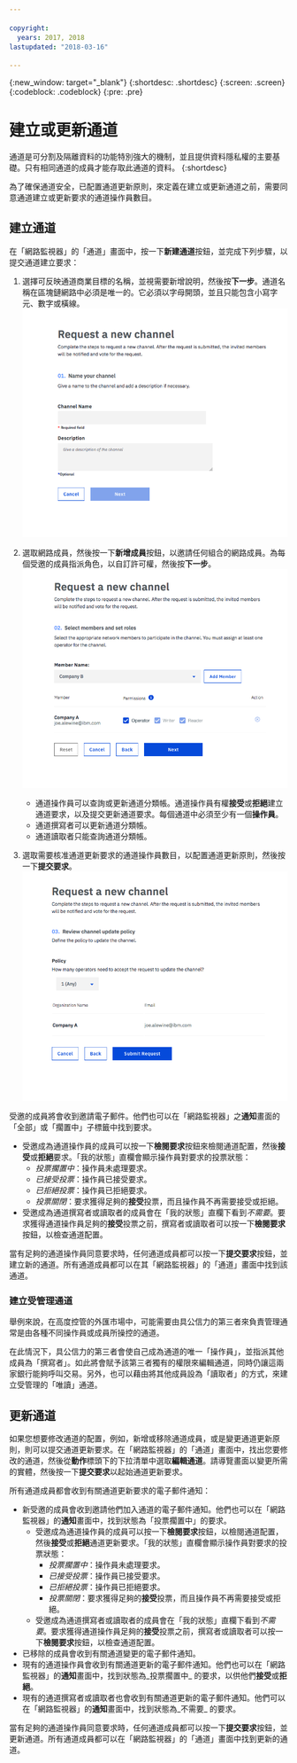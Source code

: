 ```yaml
---

copyright:
  years: 2017, 2018
lastupdated: "2018-03-16"

---
```


{:new_window: target="_blank"}
{:shortdesc: .shortdesc}
{:screen: .screen}
{:codeblock: .codeblock}
{:pre: .pre}

# 建立或更新通道

通道是可分割及隔離資料的功能特別強大的機制，並且提供資料隱私權的主要基礎。只有相同通道的成員才能存取此通道的資料。
{:shortdesc}

為了確保通道安全，已配置通道更新原則，來定義在建立或更新通道之前，需要同意通道建立或更新要求的通道操作員數目。

## 建立通道
在「網路監視器」的「通道」畫面中，按一下**新建通道**按鈕，並完成下列步驟，以提交通道建立要求：
1. 選擇可反映通道商業目標的名稱，並視需要新增說明，然後按**下一步**。通道名稱在區塊鏈網路中必須是唯一的。它必須以字母開頭，並且只能包含小寫字元、數字或橫線。
![建立通道 1](../images/create_channel.png "建立通道畫面 1")

2. 選取網路成員，然後按一下**新增成員**按鈕，以邀請任何組合的網路成員。為每個受邀的成員指派角色，以自訂許可權，然後按**下一步**。
![建立通道 2](../images/create_channel_2.png "建立通道畫面 2")

    * 通道操作員可以查詢或更新通道分類帳。通道操作員有權**接受**或**拒絕**建立通道要求，以及提交更新通道要求。每個通道中必須至少有一個**操作員**。
    * 通道撰寫者可以更新通道分類帳。
    * 通道讀取者只能查詢通道分類帳。

3. 選取需要核准通道更新要求的通道操作員數目，以配置通道更新原則，然後按一下**提交要求**。
  ![建立通道 3](../images/create_channel_3.png "建立通道畫面 3")

受邀的成員將會收到邀請電子郵件。他們也可以在「網路監視器」之**通知**畫面的「全部」或「擱置中」子標籤中找到要求。
* 受邀成為通道操作員的成員可以按一下**檢閱要求**按鈕來檢閱通道配置，然後**接受**或**拒絕**要求。「我的狀態」直欄會顯示操作員對要求的投票狀態：
    * _投票擱置中_：操作員未處理要求。
    * _已接受投票_：操作員已接受要求。
    * _已拒絕投票_：操作員已拒絕要求。
    * _投票關閉_：要求獲得足夠的**接受**投票，而且操作員不再需要接受或拒絕。
* 受邀成為通道撰寫者或讀取者的成員會在「我的狀態」直欄下看到*不需要*。要求獲得通道操作員足夠的**接受**投票之前，撰寫者或讀取者可以按一下**檢閱要求**按鈕，以檢查通道配置。

當有足夠的通道操作員同意要求時，任何通道成員都可以按一下**提交要求**按鈕，並建立新的通道。所有通道成員都可以在其「網路監視器」的「通道」畫面中找到該通道。

### 建立受管理通道

舉例來說，在高度控管的外匯市場中，可能需要由具公信力的第三者來負責管理通常是由各種不同操作員或成員所操控的通道。

在此情況下，具公信力的第三者會使自己成為通道的唯一「操作員」，並指派其他成員為「撰寫者」。如此將會賦予該第三者獨有的權限來編輯通道，同時仍讓這兩家銀行能夠呼叫交易。另外，也可以藉由將其他成員設為「讀取者」的方式，來建立受管理的「唯讀」通道。

## 更新通道
如果您想要修改通道的配置，例如，新增或移除通道成員，或是變更通道更新原則，則可以提交通道更新要求。在「網路監視器」的「通道」畫面中，找出您要修改的通道，然後從**動作**標頭下的下拉清單中選取**編輯通道**。請導覽畫面以變更所需的實體，然後按一下**提交要求**以起始通道更新要求。

所有通道成員都會收到有關通道更新要求的電子郵件通知：
* 新受邀的成員會收到邀請他們加入通道的電子郵件通知。他們也可以在「網路監視器」的**通知**畫面中，找到狀態為「投票擱置中」的要求。
    * 受邀成為通道操作員的成員可以按一下**檢閱要求**按鈕，以檢閱通道配置，然後**接受**或**拒絕**通道更新要求。「我的狀態」直欄會顯示操作員對要求的投票狀態：
        * _投票擱置中_：操作員未處理要求。
        * _已接受投票_：操作員已接受要求。
        * _已拒絕投票_：操作員已拒絕要求。
        * _投票關閉_：要求獲得足夠的**接受**投票，而且操作員不再需要接受或拒絕。
    * 受邀成為通道撰寫者或讀取者的成員會在「我的狀態」直欄下看到*不需要*。要求獲得通道操作員足夠的**接受**投票之前，撰寫者或讀取者可以按一下**檢閱要求**按鈕，以檢查通道配置。
* 已移除的成員會收到有關通道變更的電子郵件通知。
* 現有的通道操作員會收到有關通道更新的電子郵件通知。他們也可以在「網路監視器」的**通知**畫面中，找到狀態為_投票擱置中_ 的要求，以供他們**接受**或**拒絕**。
* 現有的通道撰寫者或讀取者也會收到有關通道更新的電子郵件通知。他們可以在「網路監視器」的**通知**畫面中，找到狀態為_不需要_ 的要求。

當有足夠的通道操作員同意要求時，任何通道成員都可以按一下**提交要求**按鈕，並更新通道。所有通道成員都可以在「網路監視器」的「通道」畫面中找到更新的通道。
